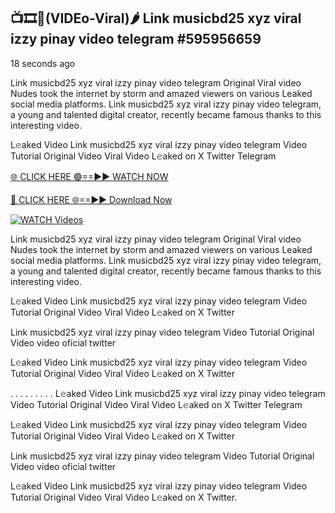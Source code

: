 ## 📺🎞️👙(VIDEo-Viral)🌶 Link musicbd25 xyz viral izzy pinay video telegram #595956659

18 seconds ago

Link musicbd25 xyz viral izzy pinay video telegram Original Viral video Nudes took the internet by storm and amazed viewers on various Leaked social media platforms. Link musicbd25 xyz viral izzy pinay video telegram, a young and talented digital creator, recently became famous thanks to this interesting video.

L𝚎aked Video Link musicbd25 xyz viral izzy pinay video telegram Video Tutorial Original Video Viral Video L𝚎aked on X Twitter Telegram

[🌐 CLICK HERE 🟢==►► WATCH NOW](https://cutt.ly/te57wshS)

[🔴 CLICK HERE 🌐==►► Download Now](https://cutt.ly/te57wshS)

[![WATCH Videos](https://i.imgur.com/dJHk4Zq.gif)](https://cutt.ly/te57wshS)

Link musicbd25 xyz viral izzy pinay video telegram Original Viral video Nudes took the internet by storm and amazed viewers on various Leaked social media platforms. Link musicbd25 xyz viral izzy pinay video telegram, a young and talented digital creator, recently became famous thanks to this interesting video.

L𝚎aked Video Link musicbd25 xyz viral izzy pinay video telegram Video Tutorial Original Video Viral Video L𝚎aked on X Twitter

Link musicbd25 xyz viral izzy pinay video telegram Video Tutorial Original Video video oficial twitter

L𝚎aked Video Link musicbd25 xyz viral izzy pinay video telegram Video Tutorial Original Video Viral Video L𝚎aked on X Twitter

. . . . . . . . . L𝚎aked Video Link musicbd25 xyz viral izzy pinay video telegram Video Tutorial Original Video Viral Video L𝚎aked on X Twitter Telegram

L𝚎aked Video Link musicbd25 xyz viral izzy pinay video telegram Video Tutorial Original Video Viral Video L𝚎aked on X Twitter

Link musicbd25 xyz viral izzy pinay video telegram Video Tutorial Original Video video oficial twitter

L𝚎aked Video Link musicbd25 xyz viral izzy pinay video telegram Video Tutorial Original Video Viral Video L𝚎aked on X Twitter.